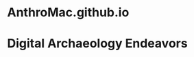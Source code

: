 # AnthroMac.github.io
<html>
<head>
	<title>Ollie Bike Sharing</title>
	<meta charset="utf-8"/>
	<link rel="stylesheet" type="text/css" href="main.css">
</head>
<body>
	<h1>Digital Archaeology Endeavors</h1>
</body>
</html>
